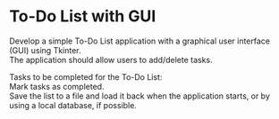 # To-Do List with GUI
Develop a simple To-Do List application with a graphical user interface (GUI) using Tkinter.\
The application should allow users to add/delete tasks.

Tasks to be completed for the To-Do List:\
Mark tasks as completed.\
Save the list to a file and load it back when the application starts, or by using a local database, if possible. 
